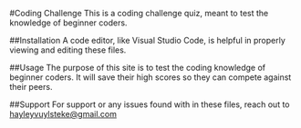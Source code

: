 #Coding Challenge
This is a coding challenge quiz, meant to test the knowledge of beginner coders.

##Installation
A code editor, like Visual Studio Code, is helpful in properly viewing and editing these files.

##Usage
The purpose of this site is to test the coding knowledge of beginner coders. It will save their high scores so they can compete against their peers. 

##Support
For support or any issues found with in these files, reach out to hayleyvuylsteke@gmail.com
